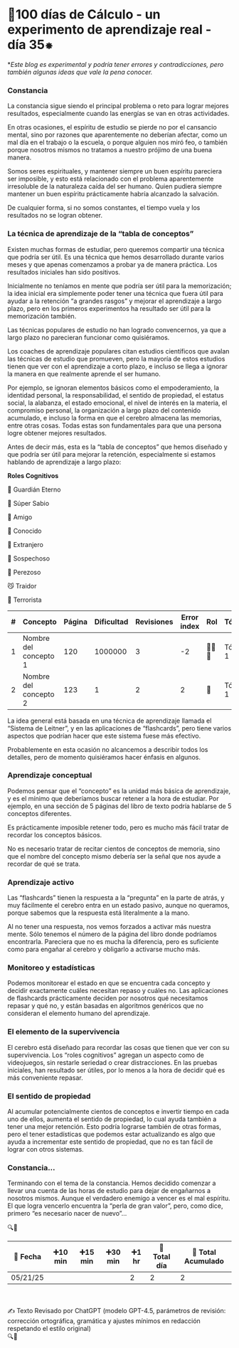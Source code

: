 # 🔢100 días de Cálculo - un experimento de aprendizaje real - día 35⁕

**Este blog es experimental y podría tener errores y contradicciones, pero también algunas ideas que vale la pena conocer.*

### Constancia

La constancia sigue siendo el principal problema o reto para lograr mejores resultados, especialmente cuando las energías se van en otras actividades.

En otras ocasiones, el espíritu de estudio se pierde no por el cansancio mental, sino por razones que aparentemente no deberían afectar, como un mal día en el trabajo o la escuela, o porque alguien nos miró feo, o también porque nosotros mismos no tratamos a nuestro prójimo de una buena manera.

Somos seres espirituales, y mantener siempre un buen espíritu pareciera ser imposible, y esto está relacionado con el problema aparentemente irresoluble de la naturaleza caída del ser humano. Quien pudiera siempre mantener un buen espíritu prácticamente habría alcanzado la salvación.

De cualquier forma, si no somos constantes, el tiempo vuela y los resultados no se logran obtener.

### La técnica de aprendizaje de la “tabla de conceptos”

Existen muchas formas de estudiar, pero queremos compartir una técnica que podría ser útil. Es una técnica que hemos desarrollado durante varios meses y que apenas comenzamos a probar ya de manera práctica. Los resultados iniciales han sido positivos.

Inicialmente no teníamos en mente que podría ser útil para la memorización; la idea inicial era simplemente poder tener una técnica que fuera útil para ayudar a la retención “a grandes rasgos” y mejorar el aprendizaje a largo plazo, pero en los primeros experimentos ha resultado ser útil para la memorización también.

Las técnicas populares de estudio no han logrado convencernos, ya que a largo plazo no parecieran funcionar como quisiéramos.

Los coaches de aprendizaje populares citan estudios científicos que avalan las técnicas de estudio que promueven, pero la mayoría de estos estudios tienen que ver con el aprendizaje a corto plazo, e incluso se llega a ignorar la manera en que realmente aprende el ser humano.

Por ejemplo, se ignoran elementos básicos como el empoderamiento, la identidad personal, la responsabilidad, el sentido de propiedad, el estatus social, la alabanza, el estado emocional, el nivel de interés en la materia, el compromiso personal, la organización a largo plazo del contenido acumulado, e incluso la forma en que el cerebro almacena las memorias, entre otras cosas. Todas estas son fundamentales para que una persona logre obtener mejores resultados.

Antes de decir más, esta es la “tabla de conceptos” que hemos diseñado y que podría ser útil para mejorar la retención, especialmente si estamos hablando de aprendizaje a largo plazo:

**Roles Cognitivos**

🐘 Guardián Eterno

🐢 Súper Sabio

🐶 Amigo

🐓 Conocido

🦉 Extranjero

🦝 Sospechoso

🐻 Perezoso

😼 Traidor

🐒 Terrorista

| # | **Concepto** | **Página** | **Dificultad** | **Revisiones** | **Error index** | Rol | **Tópicos** | **Refuerzo** | **Nuevo** | **Repaso** | **Asimilación** | **Mantenimiento** |
| --- | --- | --- | --- | --- | --- | --- | --- | --- | --- | --- | --- | --- |
| 1 | Nombre del concepto 1 | 120 | 1000000 | 3 | -2 | 🐒🐒🐒 | Tópico 1 |  | ✅ |  |  |  |
| 2 | Nombre del concepto 2 | 123 | 1 | 2 | 2 | 🐶 | Tópico 1 |  | ✅ |  |  |  |

La idea general está basada en una técnica de aprendizaje llamada el “Sistema de Leitner”, y en las aplicaciones de “flashcards”, pero tiene varios aspectos que podrían hacer que este sistema fuese más efectivo.

Probablemente en esta ocasión no alcancemos a describir todos los detalles, pero de momento quisiéramos hacer énfasis en algunos.

### Aprendizaje conceptual

Podemos pensar que el “concepto” es la unidad más básica de aprendizaje, y es el mínimo que deberíamos buscar retener a la hora de estudiar. Por ejemplo, en una sección de 5 páginas del libro de texto podría hablarse de 5 conceptos diferentes.

Es prácticamente imposible retener todo, pero es mucho más fácil tratar de recordar los conceptos básicos.

No es necesario tratar de recitar cientos de conceptos de memoria, sino que el nombre del concepto mismo debería ser la señal que nos ayude a recordar de qué se trata.

### Aprendizaje activo

Las “flashcards” tienen la respuesta a la “pregunta” en la parte de atrás, y muy fácilmente el cerebro entra en un estado pasivo, aunque no queramos, porque sabemos que la respuesta está literalmente a la mano.

Al no tener una respuesta, nos vemos forzados a activar más nuestra mente. Sólo tenemos el número de la página del libro donde podríamos encontrarla. Pareciera que no es mucha la diferencia, pero es suficiente como para engañar al cerebro y obligarlo a activarse mucho más.

### Monitoreo y estadísticas

Podemos monitorear el estado en que se encuentra cada concepto y decidir exactamente cuáles necesitan repaso y cuáles no. Las aplicaciones de flashcards prácticamente deciden por nosotros qué necesitamos repasar y qué no, y están basadas en algoritmos genéricos que no consideran el elemento humano del aprendizaje.

### El elemento de la supervivencia

El cerebro está diseñado para recordar las cosas que tienen que ver con su supervivencia. Los “roles cognitivos” agregan un aspecto como de videojuegos, sin restarle seriedad o crear distracciones. En las pruebas iniciales, han resultado ser útiles, por lo menos a la hora de decidir qué es más conveniente repasar.

### El sentido de propiedad

Al acumular potencialmente cientos de conceptos e invertir tiempo en cada uno de ellos, aumenta el sentido de propiedad, lo cual ayuda también a tener una mejor retención. Esto podría lograrse también de otras formas, pero el tener estadísticas que podemos estar actualizando es algo que ayuda a incrementar este sentido de propiedad, que no es tan fácil de lograr con otros sistemas.

### Constancia…

Terminando con el tema de la constancia. Hemos decidido comenzar a llevar una cuenta de las horas de estudio para dejar de engañarnos a nosotros mismos. Aunque el verdadero enemigo a vencer es el mal espíritu. El que logra vencerlo encuentra la “perla de gran valor”, pero, como dice, primero “es necesario nacer de nuevo”…

🔍🐢

| 📅 Fecha | ➕10 min | ➕15 min | ➕30 min | ➕1 hr | 🧮 Total día | 🧮 Total Acumulado |
| --- | --- | --- | --- | --- | --- | --- |
| 05/21/25 |  |  |  | 2 | 2 | 2 |

<br><br>
✍️ Texto Revisado por ChatGPT (modelo GPT-4.5, parámetros de revisión: corrección ortográfica, gramática y ajustes mínimos en redacción respetando el estilo original)<br>
🔍🐢
